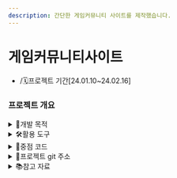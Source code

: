 ```yaml
---
description: 간단한 게임커뮤니티 사이트를 제작했습니다.
---
```


# 게임커뮤니티사이트

* /🗓️프로젝트 기간\[24.01.10\~24.02.16]

### 프로젝트 개요

<details>

<summary>📌개발 목적</summary>

게임을 즐기는 유저들의 소통공간을 만들고자 하였습니다.

</details>

<details>

<summary>🛠활용 도구</summary>

[<img src="https://img.shields.io/badge/html5-E34F26?style=for-the-badge&#x26;logo=html5&#x26;logoColor=white" alt="" data-size="original">  <img src="https://img.shields.io/badge/javascript-F7DF1E?style=for-the-badge&#x26;logo=javascript&#x26;logoColor=white" alt="" data-size="original"><a href="https://github.com/msdio/stackticon"><img src="https://firebasestorage.googleapis.com/v0/b/stackticon-81399.appspot.com/o/images%2F1708311618492?alt=media&token=b72bc2d5-37a1-4caa-9663-f788d9b2bcbb" alt="stackticon" /></a>
<img src="https://img.shields.io/badge/bootstrap-7952B3?style=for-the-badge&#x26;logo=bootstrap&#x26;logoColor=white" alt="" data-size="original"> <img src="https://img.shields.io/badge/eclipseide-2C2255?style=for-the-badge&#x26;logo=eclipseide&#x26;logoColor=white" alt="" data-size="original"> <img src="https://img.shields.io/badge/visualstudiocode-007ACC?style=for-the-badge&#x26;logo=visualstudiocode&#x26;logoColor=white" alt="" data-size="original">\
<img src="https://img.shields.io/badge/mysql-4479A1?style=for-the-badge&#x26;logo=mysql&#x26;logoColor=white" alt="" data-size="original"> <img src="https://img.shields.io/badge/github-181717?style=for-the-badge&#x26;logo=github&#x26;logoColor=white" alt="" data-size="original">](https://firebasestorage.googleapis.com/v0/b/stackticon-81399.appspot.com/o/images%2F1708311846791?alt=media&token=654371d8-094b-42c1-9b21-8043aa275c37)

</details>

<details>

<summary>📃중점 코드</summary>




</details>

<details>

<summary>🔎프로젝트 git 주소</summary>

[https://github.com/jks92-bb/pyproject](https://github.com/jks92-bb/pyproject)

</details>

<details>

<summary>📚참고 자료</summary>

* [네이버 크롤링 참고문서](https://wikidocs.net/35949)
* [카카오i 기술문서](https://docs.kakaoi.ai/)
* [카카오 비즈니스 가이드](https://kakaobusiness.gitbook.io/main/tool/chatbot/skill\_guide/make\_skill)

</details>
